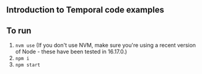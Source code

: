 ## Introduction to Temporal code examples

## To run
1. `nvm use` (If you don't use NVM, make sure you're using a recent version of Node - these have been tested in 16.17.0.)
2. `npm i`
3. `npm start`
